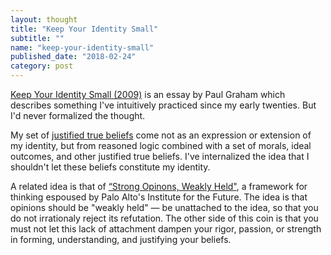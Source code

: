 ```yaml
---
layout: thought
title: "Keep Your Identity Small"
subtitle: ""
name: "keep-your-identity-small"
published_date: "2018-02-24"
category: post
---
```


[Keep Your Identity Small (2009)][essay] is an essay by Paul Graham which
describes something I've intuitively practiced since my early twenties. But I'd
never formalized the thought.

My set of [justified true beliefs][jtb] come not as an expression or extension
of my identity, but from reasoned logic combined with a set of morals, ideal
outcomes, and other justified true beliefs. I've internalized the idea that I
shouldn't let these beliefs constitute my identity.

A related idea is that of [“Strong Opinons, Weakly Held"][sowh], a framework
for thinking espoused by Palo Alto's Institute for the Future. The idea is that
opinions should be "weakly held" &mdash; be unattached to the idea, so that
you do not irrationaly reject its refutation. The other side of this coin is
that you must not let this lack of attachment dampen your rigor, passion, or
strength in forming, understanding, and justifying your beliefs.

[essay]: http://www.paulgraham.com/identity.html
[jtb]: https://en.wikipedia.org/wiki/Belief#Justified_true_belief
[sowh]: http://bobsutton.typepad.com/my_weblog/2006/07/strong_opinions.html
